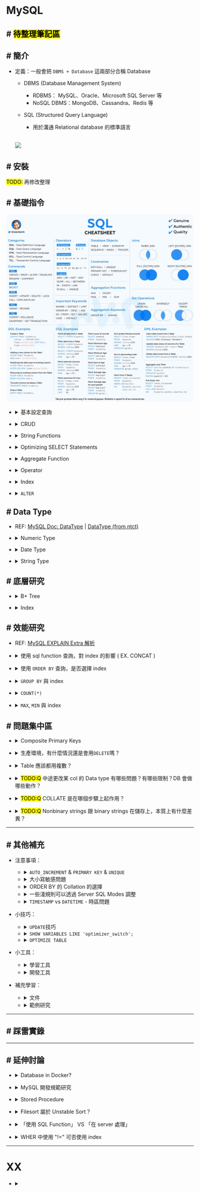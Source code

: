 ##### <!-- 收起 -->

<!----------- ref start ----------->

[MySQL Doc: BINARY]: https://dev.mysql.com/doc/refman/8.0/en/cast-functions.html#operator_binary
[MySQL 函數 ｜鐵人]: https://ithelp.ithome.com.tw/articles/10034496
[MySQL Doc: Operator]: https://dev.mysql.com/doc/refman/8.0/en/non-typed-operators.html
[MySQL Doc: Date and Time Functions]: https://dev.mysql.com/doc/refman/8.0/en/date-and-time-functions.html
[MySQL Doc: Date]: https://dev.mysql.com/doc/refman/8.0/en/datetime.html
[DataType (from ntct)]: http://ftp.ntct.edu.tw/%E7%A0%94%E7%BF%92%E6%95%99%E6%9D%90/95%E5%B9%B4%E6%9A%91%E6%9C%9F%E7%A0%94%E7%BF%92/php&mysql+xoops/0710%E4%B8%8A%E8%AA%B2/%E6%AC%84%E4%BD%8D%E5%9E%8B%E6%85%8B.htm
[MySQL Doc: Server SQL Modes]: https://dev.mysql.com/doc/refman/8.0/en/sql-mode.html
[MySQL Doc: Precision Math]: https://dev.mysql.com/doc/refman/8.0/en/precision-math.html
[MySQL Doc: DataType]: https://dev.mysql.com/doc/refman/8.0/en/data-types.html
[MySQL issue answer]: https://bugs.mysql.com/bug.php?id=79808
[MySQL EXPLAIN Extra 解析]: https://www.modb.pro/db/409873
[MySQL doc: COUNT()]: https://dev.mysql.com/doc/refman/8.0/en/aggregate-functions.html#function_count
[MySQL 中 IS NULL、IS NOT NULL、!= 不能用索引？]: https://juejin.cn/post/6844903921450745863
[分析 COUNT(*)]: https://mp.weixin.qq.com/s/eh7G_J3a0JudZRR-wrElag
[Optimizing SELECT Statements]: https://dev.mysql.com/doc/refman/8.0/en/select-optimization.html
[Aggregate Function]: https://dev.mysql.com/doc/refman/8.0/en/aggregate-functions-and-modifiers.html
[String Functions]: https://dev.mysql.com/doc/refman/8.0/en/string-functions.html
[MySQL DOC: Character Sets, Collations, Unicode]: https://dev.mysql.com/doc/refman/8.0/en/charset.html
[What is the sorting algorithm behind ORDER BY query in MySQL?]: https://www.pankajtanwar.in/blog/what-is-the-sorting-algorithm-behind-order-by-query-in-mysql
[MySQL：排序（filesort）詳細解析]: https://zhuanlan.zhihu.com/p/101921329
[MySQL DOC: SELECT Statement]: https://dev.mysql.com/doc/refman/8.0/en/select.html
[MySQL DOC: ORDER BY Optimization]: https://dev.mysql.com/doc/refman/8.0/en/order-by-optimization.html
[Optimize Table 整理 MySQL 表空間]: https://www.796t.com/content/1545213008.html
[圖解｜索引覆蓋、索引下推以及如何避免索引失效]: https://zhuanlan.zhihu.com/p/481750465
[資料庫索引深入淺出(二)]: https://isdaniel.github.io/dbindex-2/
[MySQL 覆蓋索引詳解]: https://juejin.cn/post/6844903967365791752
[MySQL 面試：談談你對聚簇索引的理解]: https://blog.csdn.net/zhizhengguan/article/details/120834883?ops_request_misc=%257B%2522request%255Fid%2522%253A%2522168785250216800182784361%2522%252C%2522scm%2522%253A%252220140713.130102334..%2522%257D&request_id=168785250216800182784361&biz_id=0&utm_medium=distribute.pc_search_result.none-task-blog-2~all~top_click~default-2-120834883-null-null.142^v88^koosearch_v1,239^v2^insert_chatgpt&utm_term=%E8%81%9A%E7%B0%87%E7%B4%A2%E5%BC%95&spm=1018.2226.3001.4187
[詳解聚簇索引]: https://blog.csdn.net/crazzy_lp/article/details/84650621?ops_request_misc=&request_id=&biz_id=102&utm_term=%E8%81%9A%E7%B0%87%E7%B4%A2%E5%BC%95&utm_medium=distribute.pc_search_result.none-task-blog-2~all~sobaiduweb~default-1-84650621.142^v88^koosearch_v1,239^v2^insert_chatgpt&spm=1018.2226.3001.4187
[MySQL 底層為什麼要選用 B+樹作為索引的數據結構呢？]: https://blog.csdn.net/cckevincyh/article/details/119003282?spm=1001.2014.3001.5501
[平衡二叉樹、B 樹、B+樹、B*樹理解其中一種你就都明白了]: https://zhuanlan.zhihu.com/p/27700617
[資料庫層的核心 - 索引結構演化論 B+樹]: https://mark-lin.com/posts/20190911/
[聚簇索引]: https://blog.csdn.net/taoqilin/article/details/121230649?ops_request_misc=%257B%2522request%255Fid%2522%253A%2522168785250216800182784361%2522%252C%2522scm%2522%253A%252220140713.130102334..%2522%257D&request_id=168785250216800182784361&biz_id=0&utm_medium=distribute.pc_search_result.none-task-blog-2~all~top_positive~default-1-121230649-null-null.142^v88^koosearch_v1,239^v2^insert_chatgpt&utm_term=%E8%81%9A%E7%B0%87%E7%B4%A2%E5%BC%95&spm=1018.2226.3001.4187
[MySQL 開發規範參考]: https://mp.weixin.qq.com/s?__biz=MzUzNzAzMTc3MA==&mid=2247484130&idx=1&sn=4bae9fdac414a5ee3157b2f9d94f5592&scene=21#wechat_redirect
[Should You Run Your Database in Docker?]: https://vsupalov.com/database-in-docker/

<!------------ ref end ------------>

# MySQL

## # <mark>待整理筆記區</mark>

## # 簡介

- 定義：一般會把 `DBMS + Database` 這兩部分合稱 Database

  - DBMS (Database Management System)

    - RDBMS： MySQL、Oracle、Microsoft SQL Server 等
    - NoSQL DBMS：MongoDB、Cassandra、Redis 等

  - SQL (Structured Query Language)
    - 用於溝通 Relational database 的標準語言

  <br>

  ![](https://i.imgur.com/KydSI1d.png)

## # 安裝

<mark>TODO:</mark> 再修改整理

<!-- - 以`Homebrew`安裝
- 以`docker`啟動
- `mysql_secure_installation`進行安全設置

  - 設定每次連線所需的密碼
  - 設定是否開放遠端連線 --NO-> 只能在本機連線
  - 設定是否開放 test user --NO-> 只能用 root 連線

- `mysql -u root -p`進入 MySQL 介面

  - `-u <user>`：以該 user 身份執行
  - `-p`：輸入密碼

- chatGPT ref
  ![](https://i.imgur.com/1uue1fp.png)
  ![](https://i.imgur.com/58eyRt2.png)
  ![](https://i.imgur.com/vmIzzV0.png) -->

## # 基礎指令

![](./src/image/SQL_cheat_sheet.jpeg)

<!-- 基本設定查詢 -->

- <details close>
  <summary>基本設定查詢</summary>

  <!-- SELECT VERSION(); -->

  - <details close>
    <summary><code>SELECT VERSION();</code></summary>

    - 查看 MySQL 版本

    </details>

  <!-- SELECT DATABASE(); -->

  - <details close>
    <summary><code>SELECT DATABASE();</code></summary>

    - 查詢目前正在 use 的 DB

    </details>

  <!-- DELIMITER symbol -->

  - <details close>
    <summary><code>DELIMITER symbol</code></summary>

    - 更改結尾的符號
    - 當前環境生效，若 exit 再回來則回覆成 `;`

    ```sql
    # EX. 原本用 ; 結尾
    > SELECT * FROM users;

    # 改成用 # 結尾
    > DELIMITER #
    > SELECT * FROM users#

    # exit 後恢復 ;
    > exit
    $ mysql -r root -p
    > SELECT * FROM users;
    ```

    </details>

  <!-- DESCRIBE table; -->

  - <details close>
    <summary><code>DESCRIBE table;</code></summary>

    - 秀出該 table 的樣貌

    </details>

  <!-- SHOW WARNINGS; -->

  - <details close>
    <summary><code>SHOW WARNINGS;</code></summary>

    - 列出上一個操作所造成的 Error 或 Warning
    - 只要做新的 SQL 動作，前面的 warning 就消失了

    </details>

  <!-- SHOW VARIABLES; -->

  - <details close>
    <summary><code>SHOW VARIABLES;</code></summary>

    - 列出所有 DB server 中的變數設定
    - 設定方式：`SET var_name="var_value"`

    </details>

  </details>

<!-- CRUD -->

- <details close>
  <summary>CRUD</summary>

  <!-- INSERT INTO -->

  - <details close>
    <summary><code>INSERT INTO</code></summary>

    - `INSERT INTO table(col1, col2) VALUES(col1, col2);`，是按照順序來進行配對 column

    </details>

  </details>

<!-- String Functions -->

- <details close>
  <summary>String Functions</summary>

  - [String Functions]

  - `CONCAT`、`CONCAT_WS`、`SUBSTR`、`REPLACE`、`REVERSE`、`CHAR_LENGTH`、`LOWER`、`UPPER`

  </details>

<!-- Optimizing SELECT Statements -->

- <details close>
  <summary>Optimizing SELECT Statements</summary>

  - [Optimizing SELECT Statements]

  <!-- ORDER BY -->

  - <details close>
    <summary><code>ORDER BY</code></summary>

    - `DESC` 降冪 (預設為升冪)

      - 排序方式從 升冪 改為 降冪
      - EX. `SELECT * FROM employees ORDER BY salary DESC;`

    - `ORDER BY 1`

      - 依照 SELECT 的第一項 (EX. name) 來排序
      - EX. `SELECT name, salary FROM employees ORDER BY 1;`

    </details>

  <!-- LIMIT -->

  - <details close>
    <summary><code>LIMIT</code></summary>

    - 可用 `18446744073709551615` 確保列出 LIMIT 後全部內容
    - EX. `SELECT * FROM tbl LIMIT 95,18446744073709551615;`
    - REF: [MySQL DOC: SELECT Statement]

    </details>

  <!-- LIKE -->

  - <details close>
    <summary><code>LIKE</code></summary>

    <!-- `%` 省略 -->

    - <details close>
      <summary><code>%</code> 省略</summary>

      - EX. `SELECT * FROM table_name LIKE "%A";`
      - EX. `SELECT * FROM table_name LIKE "A%";`
      - EX. `SELECT * FROM table_name LIKE "%A%";`
      </details>

    <!-- `_` 省略數量 -->

    - <details close>
      <summary><code>_</code> 省略數量</summary>

      - 有幾個 `_` 就代表幾個 char
      - EX. `SELECT * FROM table_name LIKE "__A";`
      - EX. `SELECT * FROM table_name LIKE "A___";`
      </details>

    <!-- 預設不會區分大小寫 -->

    - <details close>
      <summary>預設不會區分大小寫</summary>

      - 可用 `BINARY` 區分大小寫
      - EX. `SELECT * FROM table_name WHERE col_name LIKE BINARY 'J%';`

      </details>

    <!-- 效能注意 -->

    - <details close>
      <summary>效能注意</summary>

      - 使用 `%`, `_` 等開頭，會無法使用 index

      </details>

    </details>

  </details>

<!-- Aggregate Function -->

- <details close>
  <summary>Aggregate Function</summary>

  - [Aggregate Function]

  - `COUNT`、`DISTINCT`、`SUM`、`MAX`、`MIN`、`AVG`

  <!-- GROUP BY -->

  - <details close>
    <summary><code>GROUP BY</code></summary>

    - `HAVING`：類似於 `GROUP BY` 的 `WHERE`，但本質上不同

    </details>

  <!-- HAVING VS WHERE -->

  - <details close>
    <summary><code>HAVING</code> VS <code>WHERE</code></summary>

    - `WHERE`：查表時進行篩選
    - `HAVING`：對查詢結果進行篩選

    - 當在一般情形，直接以 `HAVING` 替代 `WHERE`，則會先返回結果才進行篩選，導致其掃表的範圍變大、返回的內容變多

      ![HAVING_vs_WHERE.png](./src/image/HAVING_vs_WHERE.png)

    </details>

  </details>

<!-- Operator -->

- <details close>
  <summary>Operator</summary>

  - [MySQL Doc: Operator]

  - `NOT`、`!=`、`LIKE`、`BINARY`

  - `BINARY`

    - 轉成 binary string，可以進行 byte by byte 的比較 (沒轉之前為 char by char，所以才無法區分大小寫)

    - 範例

      - 在查詢時才指定 COLLATE

        - EX. `SELECT * FROM table_name WHERE col_name LIKE BINARY 'J%';`

      - 在定義欄位時，同時定義預設的 COLLATE

        - EX. `CREATE TABLE table_name(col_name VARCHAR(5) BINARY);`

      ```sql
      ## 預設為 utf8mb4 時，以下兩兩同義：
      CHAR(10) BINARY
      CHAR(10) CHARACTER SET utf8mb4 COLLATE utf8mb4_bin

      CHAR(10) CHARACTER SET binary
      BINARY(10)
      ```

    - REF: [MySQL Doc: BINARY] | [MySQL 函數 ｜鐵人]

  </details>

<!-- Index -->

- <details close>
  <summary>Index</summary>

  <!-- CREATE INDEX index_name ON table_name(title); -->

  - `CREATE INDEX index_name ON table_name(title);`

  <!-- SHOW INDEXES FROM table_name; -->

  - `SHOW INDEXES FROM table_name;`

  </details>

<!-- ALTER -->

- <details close>
  <summary><code>ALTER</code></summary>

  - `ALTER TABLE table_name MODIFY col_name TYPE_NAME;`

    - 更改 col 的 type
    - 需相容所有已存在的資料，才能改變

  </details>

## # Data Type

- REF: [MySQL Doc: DataType] | [DataType (from ntct)]

<!-- Numeric Type -->

- <details close>
  <summary>Numeric Type</summary>

  <!-- Interger Types -->

  - <details close>
    <summary>Interger Types</summary>

    - `TINYINT`、`SMALLINT`、`MEDIUMINT`、`INT`、`BIGINT`
    - 1、2、3、4、8 byte
    - 可以使用 `UNSIGNED`
      - EX. `INT UNSIGNED`

    </details>

  <!-- Fixed-Point Types -->

  - <details close>
    <summary>Fixed-Point Types</summary>

    - `DECIMAL`、`NUMERIC`

    <!-- size (`DECIMAL(M,D)`) -->

    - <details close>
      <summary>size (<code>DECIMAL(M,D)</code>)</summary>

      - M 最多 65 digits
      - <mark>TODO: 此資料有點問題，待研究</mark> size：`M > D ? M + 2 : D + 2` byte
      - 應該是 M+2 byte，且 D <= M+2 ？
      </details>

    <!-- 範例 -->

    - <details close>
      <summary>範例</summary>

      - EX. `DECIMAL(5,2)`
      - precision 為 5 位數字 (digits)，scale 為 2 位小數 (decimals)
      - 範圍：-999.99 ~ 999.99
      </details>

    <!-- 簡寫 -->

    - <details close>
      <summary>簡寫</summary>

      - `DECIMAL(M)` 等於 `DECIMAL(M,0)`
      - `DECIMAL` 等於 `DECIMAL(10)`

      </details>

    - REF: [MySQL Doc: Precision Math]

    </details>

  <!-- Floating-Point Types (不準確) -->

  - <details close>
    <summary>Floating-Point Types (不準確)</summary>

    - `FLOAT`、`DOUBLE`
    - `FLOAT` 4 byte，`DOUBLE` 8 byte
    - 格式同 `DECIMAL`，但儲存方式不同，精準度也就不同

    </details>

  <!-- Bit-Value Type -->

  - <details close>
    <summary>Bit-Value Type</summary>

    - `BIT`
    - `BIT(M)`: M 可以 1 ~ 64

    <!-- 輸入範例 -->

    - <details close>
      <summary>輸入範例</summary>

      - `INSERT INTO table_name VALUE(b'11111111');`
      - `INSERT INTO table_name VALUE(0b11111111);`
      - `INSERT INTO table_name VALUE(x'FF');`
      - `INSERT INTO table_name VALUE(0xFF);`
      - `INSERT INTO table_name VALUE(255);`
      </details>

    <!-- 輸出範例 -->

    - <details close>
      <summary>輸出範例</summary>

      - `SELECT x, x+0, BIN(x), OCT(x), HEX(x) FROM table_name;`

        ![BIT_present.png](./src/image/BIT_present.png)

      </details>

    </details>

  </details>

<!-- Date Type -->

- <details close>
  <summary>Date Type</summary>

  - REF: [MySQL Doc: Date]

  - `DATE`、`TIME`、`YEAR`、`DATETIME`、`TIMESTAMP`
  - 盡量都按照完整格式書寫。若需使用簡寫，需再仔細研究地雷區
  - 有些可以超出一點 support 的範圍，但不建議也不保證

  <!-- DATE -->

  - <details close>
    <summary><code>DATE</code></summary>

    - `YYYY-MM-DD`
    - `1000-01-01` ~ `9999-12-31`
    - 3 byte

    </details>

  <!-- TIME -->

  - <details close>
    <summary><code>TIME</code></summary>

    - `HH:MM:SS`
    - `-838:59:59` ~ `838:59:59`
    - 3 byte
    - <mark>TODO:Q</mark> 為啥是 838 ？

    </details>

  <!-- YEAR -->

  - <details close>
    <summary><code>YEAR</code></summary>

    - `1901` ~ `2155`
    - 1 byte

    </details>

  <!-- DATETIME -->

  - <details close>
    <summary><code>DATETIME</code></summary>

    - `DATE` + `TIME` + microseconds
    - `YYYY-MM-DD HH:MM:SS`
    - `1000-01-01 00:00:00` ~ `9999-12-31 23:59:59`
    - 8 byte

    </details>

  <!-- TIMESTAMP -->

  - <details close>
    <summary><code>TIMESTAMP</code></summary>

    - `1970-01-01 00:00:01 UTC` ~ `2038-01-19 03:14:07 UTC`
    - 4 byte (INT SIGNED)
    - 時區問題

      - 以當下 SQL server 內設定的時區 (可改設定)，計算出 timestamp
      - version 8.0.22 後，可在 SQL 用 `CAST()` 直接轉

        - EX. `CAST(timestamp AT TIME ZONE INTERVAL '+00:00' AS datetime)`

    - 實用範例

      - 兩種寫法都可以使得每次 update 該 row 時，自動更新 update_at
      - `TIMESTAMP` 有時候會預設直接做此設定

      ```sql
      mysql> CREATE TABLE table_name(
                col_name1 INT,
                update_at TIMESTAMP
                  NOT NULL DEFAULT CURRENT_TIMESTAMP
                  ON UPDATE CURRENT_TIMESTAMP
              );

      mysql> CREATE TABLE table_name(
                col_name1 INT,
                update_at TIMESTAMP
                  NOT NULL DEFAULT NOW()
                  ON UPDATE NOW()
                );
      ```

      ![TIMESTAMP_ON_UPDATE.png](./src/image/TIMESTAMP_ON_UPDATE.png)

    </details>

  <!-- DATETIME vs TIMESTAMP -->

  - <details close>
    <summary><code>DATETIME</code> vs <code>TIMESTAMP</code></summary>

    - Datetime (1000 ～ 9999 年)，Timestamp (1970 ～ 2038 年)
    - For index, Timestamp 比 Datetime 快
    - 面臨的時區問題不同 (詳見注意事項)

    </details>

  <!-- 相關 Function -->

  - <details close>
    <summary>相關 Function</summary>

    - `NOW()`、`CURRENT_TIMESTAMP()`、`CURRENT_TIMESTAMP`

      - MySQL 中，都是回傳當下時區的時間
      - 需注意就算以數字格式呈現，也不是 TIMESTAMP，而是 DATETIME

    - `NOW()` vs `SYSDATE()`

      - `NOW()`、`CURRENT_TIMESTAMP()` 是執行準備開始的時間
      - `SYSDATE()` 是真正執行時的時間

      ![NOW_vs_SYSDATE.png](./src/image/NOW_vs_SYSDATE.png)

    - [MySQL Doc: Date and Time Functions]

    </details>

  </details>

<!-- String Type -->

- <details close>
  <summary>String Type</summary>

  <!-- `Binary strings` vs `Nonbinary strings` -->

  - <details close>
    <summary><code>Binary strings</code> vs <code>Nonbinary strings</code></summary>

    - Binary strings

      - `BINARY`、`VARBINARY`、`BLOB`、

    - Nonbinary strings

      - `CHAR`、`VARCHAR`、`TEXT`

    </details>

  <!-- `CHAR`、`VARCHAR` -->

  - `CHAR`、`VARCHAR`

    - 定義要使用幾個 char
    - type：1 byte
    - 英文字母：1 byte

    - `CHAR`

      - 0 ~ 255 char
      - 固定空間

    - `VARCHAR`

      - 0 ~ 65535 char
      - 固定最大可使用空間
      - 改變長度時，會需要重新分配空間

    - function

      - `CHAR_LENGTH()` 計算 char 長度
      - `LENGTH()` 計算 char 所使用空間 (但如果 CHAR(4) 存 'ab'，會回傳 2)

  <!-- `BINARY`、`VARBINARY` -->

  - `BINARY`、`VARBINARY`

    - 定義要使用幾個 byte
    - `BINARY` 會補滿 0x00，所以用 `LENGTH()` 會回傳固定的

  <!-- `BLOB`、`TEXT` -->

  - `BLOB`、`TEXT`

    - 儲存空間更大的 `VARBINARY`、`VARCHAR`
    - 2^8, 2^16, 2^24, 2^32 byte
    - 可以設定 `max_sort_length`，排序時，最多只會依照前面 max_sort_length 個去排序

  <!-- `ENUM`、`SET` -->

  - `ENUM`、`SET`

    - `ENUM`

      - 實際上是儲存一個 index，可節省空間
      - 也可以在 insert 時，使用 index 編號

        ```sql
        ## EX. S, M, L = 1, 2, 3

        mysql> CREATE TABLE table1(title VARCHAR(5), size ENUM('S', 'M', 'L'));
        mysql> INSERT INTO table1(title, size) VALUE('hat', 1);
        ```

    - `SET`

    - 0 ~ 64 member
    - 同 `ENUM`，也是儲存 index
    - index 換算成二進位，剛好對應到有哪些 member

      ![SET_type_limit.png](./src/image/SET_type_limit.png)

  </details>

## # 底層研究

<!-- B+ Tree -->

- <details close>
  <summary>B+ Tree</summary>

  - 因為資料庫存在 disk，選擇的重點在減少 I/O

    - 減少階數，減少 I/O
    - 盡量將每個 node 大小調整在 disk 的一個 block (EX. 4KB, 16KB..etc)，以減少 I/O
    - 盡量整理整齊，能放在同一個 block 以減少 I/O

  - 按順序連結，使順序遍歷更快

  - REF

    - [資料庫層的核心 - 索引結構演化論 B+樹]
    - [平衡二叉樹、B 樹、B+樹、B*樹理解其中一種你就都明白了]
    - [MySQL 底層為什麼要選用 B+樹作為索引的數據結構呢？]

  </details>

<!-- Index -->

- <details close>
  <summary>Index</summary>

  <!-- Clustered Index -->

  - <details close>
    <summary>Clustered Index</summary>

    - 一個 table 只能有一個 Clustered Index，所以應該慎選要給哪個 key 用，以發揮最大效能利益
    - key 選擇要點：不會改、常查詢、容量小、插入順序為遞增、重複率低

    - REF

      - [聚簇索引]
      - [詳解聚簇索引]
      - [MySQL 面試：談談你對聚簇索引的理解]

    </details>

  <!-- Covering Index -->

  - <details close>
    <summary>Covering Index</summary>

    - 前提要是 Clustered Index
    - 讓 index 中包含一些資料，使得查詢時可以直接從 index 取得資料
    - REF

      - [MySQL 覆蓋索引詳解]

    </details>

  <!-- Filter Index -->

  - <details close>
    <summary>Filter Index</summary>

    - 特化的 Covering Index，可以設定在 index 中存入的 Col，只符合特定條件的 value 才存入（並非所有的 Row 都存）
    - REF

      - [資料庫索引深入淺出(二)]

    </details>

  <!-- ICP (Index Condition Pushdown) -->

  - <details close>
    <summary>ICP (Index Condition Pushdown)</summary>

    - 索引條件下推（Index Condition Pushdown，ICP）
    - 過濾的動作由下層的存儲引擎層通過使用索引來完成，而不需要上推到 Server 層進行處理
    - 預設開啟

    </details>

  <!-- 其他 -->

  - <details close>
    <summary>其他</summary>

    - 需了解優化器自動選擇 index 的規則，自動選擇的並非一定就是最高效的，而是選擇 Cost Base Optimizer 最小的
    - 有時需把多餘的 index 刪除，才能讓其選中更高效的那一個 index
    - 優化器會將 possible_keys 都試一遍，因此一個查詢若有太多 possible_keys，也會變慢
    - 若在條件式中對 key 做運算，則會讓 index 失效。雖然新增了「函數索引」，但也是多建立一個 index

    </details>

  - REF: [圖解｜索引覆蓋、索引下推以及如何避免索引失效]

  </details>

## # 效能研究

- REF: [MySQL EXPLAIN Extra 解析]

<!-- 使用 sql function 查詢，對 index 的影響 ( EX. CONCAT ) -->

- <details close>
  <summary>使用 sql function 查詢，對 index 的影響 ( EX. CONCAT )</summary>

  - 用 `SELECT CONCAT(a, b)`，不影響是否使用 index
  - 用 `WHERE CONCAT(a, b)=""`，則無法直接使用 index 快速查詢
  - 也可以另外建一個 `CONCAT(a, b)` 的 index

  ![Index_vs_CONCAT.png](./src/image/Index_vs_CONCAT.png)

  - 數據解析：
    - type index 會進行 whole index 掃描
    - type ref 直接二分法搜尋該 index

  </details>

<!-- 使用 `ORDER BY` 查詢，是否選擇 index -->

- <details close><summary>使用 <code>ORDER BY</code> 查詢，是否選擇 index</summary>

  - REF: [MySQL DOC: ORDER BY Optimization]

  - 如果需要再去查全表，則不會使用 index，而是重新對資料做排序

  ![Index_VS_OrderBy1.png](./src/image/Index_VS_OrderBy1.png)

  - 若加上 WHERE 只取得某個區間，會依照區間大小選用 index。區間需要多小？

  ![Index_VS_OrderBy2.png](./src/image/Index_VS_OrderBy2.png)

  </details>

<!-- GROUP BY 與 index -->

- <details close>
  <summary><code>GROUP BY</code> 與 index</summary>

  - 沒有 index，會 `Using temporary`，創建一個臨時表

    ![Index_VS_GroupBy1.png](./src/image/Index_VS_GroupBy1.png)

  - 有 index，會 `Using index`，使用 covering index

    ![Index_VS_GroupBy2.png](./src/image/Index_VS_GroupBy2.png)

  </details>

<!-- COUNT(*) -->

- <details close>
  <summary><code>COUNT(*)</code></summary>

  - InnoDB 需要每次重新算，會掃描全表(or index)

  <!-- COUNT(col) -->

  - `COUNT(col)` 用來全掃描的表(or index)，COUNT() 的 col 是否包含 NULL，會影響是否每次都需做判斷，影響效能

  <!-- 簡介 COUNT() -->

  - <details close>
    <summary>簡介 COUNT()</summary>

    - `COUNT(*)`：所有 row，不論是不是 NULL
    - `COUNT(col)`：只計算該 col 不是 NULL 的 row 數量

    </details>

  <!-- MyISAM VS InnoDB -->

  - <details close>
    <summary>MyISAM VS InnoDB</summary>

    - MyISAM 有記錄 count 結果，InnoDB 需要每次重新算
    - 最大原因是： MyISAM 不支持 Transaction， InnoDB 支持 Transaction

      - 因此 InnoDB 若記錄 count 結果，沒意義。因為在不同 Transaction 中可能會改變，不精準。
      - 即便每次重新算，也只是得到在該計算次中的數量
      - MySQL InnoDB 可使用 `SHOW TABLE STATUS` 直接取得估算

    </details>

  <!-- InnoDB 解決方案 -->

  - <details close>
    <summary>InnoDB 解決方案</summary>

    - 可另開 table 存 conut，依照需求分兩種做法

      - `OLTP` (Online Transactional Processing)

        - 注重一致性，所以安排把 update count 包含在每次 Transaction 中

      - `OLAP` (Online Analytical Processing)

        - 只需用來分析，因此可以設定一個時間 update count 一次

    </details>

  - REF: [分析 COUNT(*)] | [MySQL doc: COUNT()]

  </details>

<!-- MAX, MIN 與 index -->

- <details close>
  <summary><code>MAX</code>, <code>MIN</code> 與 index</summary>

  - 沒有 index，會掃全表

    ![Index_VS_MAX1.png](./src/image/Index_VS_MAX1.png)

  - 有 index

    - `Select tables optimized away`，可以直接 O(1) 回傳
    - 因為 B+ Tree 會串成 linked list，還有 head & tail
    - REF: [MySQL issue answer]

    ![Index_VS_MAX2.png](./src/image/Index_VS_MAX2.png)

  </details>

## # 問題集中區

<!-- Composite Primary Keys -->

- <details close>
  <summary>Composite Primary Keys</summary>

  <!-- AUTO_INCREMENT VS Composite Primary Keys -->

  - <details close>
    <summary>在使用 <code>AUTO_INCREMENT</code> 情況下，再設置 <b>Composite Primary Keys</b> 似乎沒有意義？</summary>

    - 是，因為 `AUTO_INCREMENT` 的 column 的每筆資料一定會不同

    </details>

  <!-- 電商限購商品 VS Composite Primary Keys -->

  - <details close>
    <summary>電商希望客戶只能購買一件同商品時，會用 <b>Composite Primary Keys</b> 來達成嗎？</summary>

    - 多：通常會在後端處理，因為這類型活動很難在一開始就設定好 DB

    </details>

  </details>

<!-- 生產環境 VS DELETE  -->

- <details close>
  <summary>生產環境，有什麼情況還是會用<code>DELETE</code>嗎？</summary>

  - 可能有些資料沒必要被救回，且資料庫資源有限，就會直接用 `DELETE`

  </details>

<!-- Table 應該都用複數？ -->

- <details close>
  <summary>Table 應該都用複數？</summary>

  - 是，MongoDB 還會自動幫你改成複數

  </details>

<!-- 中途更改某 col 的 Data type 有哪些問題？有哪些限制？DB 會做哪些動作？ -->

- <details close>
  <summary><mark>TODO:Q</mark> 中途更改某 col 的 Data type 有哪些問題？有哪些限制？DB 會做哪些動作？</summary>

  - 更改方式：`ALTER TABLE table_name CHANGE old_col_name new_col_name new_type;`

  </details>

<!-- COLLATE 是在哪個步驟上起作用？ -->

- <details close>
  <summary><mark>TODO:Q</mark> COLLATE 是在哪個步驟上起作用？</summary>

  </details>

<!-- Nonbinary strings 跟 binary strings 在儲存上，本質上有什麼差異？ -->

- <details close>
  <summary><mark>TODO:Q</mark> Nonbinary strings 跟 binary strings 在儲存上，本質上有什麼差異？</summary>

  - binary strings 是否只能輸入 ASCII 的內容？如果輸入中文，是否會自動轉成數個 byte？

  </details>

---

## # 其他補充

<!-- 注意事項 -->

- 注意事項：

  <!-- `AUTO_INCREMENT` & `PRIMARY KEY` & `UNIQUE` -->

  - <details close>
    <summary><code>AUTO_INCREMENT</code> & <code>PRIMARY KEY</code> & <code>UNIQUE</code></summary>

    - 只能有一個 column 設置 `AUTO_INCREMENT`，並且一定要設置為 KEY (PRIMARY 或 UNIQUE)
    - 若沒有其他 column 被設置為 PK，則此 column 就會直接成為 PK
    - 可以使用 `PRIMARY KEY(col1, col2)`，跟其他 column 一起成為 Composite Primary Keys
    - 即便使用 `UNIQUE`，也允許多筆資料都是 NULL

    </details>

  <!-- 大小寫敏感問題 -->

  - <details close>
    <summary>大小寫敏感問題</summary>

    - 環境不同，可能導致對大小寫敏感，有不同的結果

    </details>

  <!-- ORDER BY 的 Collation 的選擇 -->

  - <details close>
    <summary>ORDER BY 的 Collation 的選擇</summary>

    - 不同環境可能有不同的預設設定，需統一設定
    - [MySQL DOC: Character Sets, Collations, Unicode]

    </details>

  <!-- 一些淺規則可以透過 Server SQL Modes 調整 -->

  - <details close>
    <summary>一些淺規則可以透過 Server SQL Modes 調整</summary>

    - [MySQL Doc: Server SQL Modes]

    </details>

  <!-- TIMESTAMP vs DATETIME - 時區問題 -->

  - <details close>
    <summary><code>TIMESTAMP</code> vs <code>DATETIME</code> - 時區問題</summary>

    - REF: [MySQL Doc: Date]

    - <details close>
      <summary>DATETIME 在儲存時，並不會儲存時區資訊，但是會以 DB server 所設定的時區所得到的時間來儲存</summary>

      - 儲存時很容易出錯

      </details>

    - <details close>
      <summary>TIMESTAMP 在呈現時，會自動轉換成 DB server 所設定的時區</summary>

      <!-- 舊版解法： -->

      - <details close>
        <summary>舊版解法：</summary>

        - 需查看 DB server 所設定的時區，也可自己設定

          - `SET time_zone = "+08:00";`
          - `SET time_zone = 'Asia/Taipei';`

        - 每次都要檢查或設定很麻煩
        - 為了呈現改設定，可能會影響到其他地方

        </details>

      <!-- version 8.0.22 解法： -->

      - <details close>
        <summary>version 8.0.22 解法：</summary>

        - `CAST(timestamp AT TIME ZONE INTERVAL "+00:00" AS datetime)`
        - 直接寫在 SQL，不用管不同 server 不同設定
        </details>

      </details>

    </details>

<!-- 小技巧 -->

- 小技巧：

  <!-- UPDATE 技巧 -->

  - <details close>
    <summary><code>UPDATE</code>技巧</summary>

    - 可以先 `SELECT` 查看 `WHERE` 的條件是否符合需求，再將其改為 `UPDATE`

    </details>

  <!-- 查看一些優化的條件設定 -->

  - <details close>
    <summary><code>SHOW VARIABLES LIKE 'optimizer_switch';</code></summary>

    - 查看一下當前一些優化的條件設定，如： ICP 的狀態

    </details>

  <!-- OPTIMIZE TABLE -->

  - <details close>
    <summary><code>OPTIMIZE TABLE</code></summary>

    - [Optimize Table 整理 MySQL 表空間]
    - 可安排在離峰時段進行 OPTIMIZE TABLE，以整理 table，使減少查詢時 I/O 次數

    </details>

<!-- 小工具 -->

- 小工具：

  <!-- 學習工具 -->

  - <details close>
    <summary>學習工具</summary>

    </details>

  <!-- 開發工具 -->

  - <details close>
    <summary>開發工具</summary>

    </details>

<!-- 補充學習 -->

- 補充學習：

  <!-- 文件 -->

  - <details close>
    <summary>文件</summary>

    </details>

  <!-- 範例研究 -->

  - <details close>
    <summary>範例研究</summary>

    </details>

---

## # 踩雷實錄

---

## # 延伸討論

<!-- Database in Docker? -->

- <details close>
  <summary>Database in Docker?</summary>

  - [Should You Run Your Database in Docker?]

  </details>

<!-- MySQL 開發規範研究 -->

- <details close>
  <summary>MySQL 開發規範研究</summary>

  - [MySQL 開發規範參考]

  </details>

<!-- Stored Procedure -->

- <details close>
  <summary>Stored Procedure</summary>

  - 在資料庫 server 上保存的預編譯的程式，像是開客製化的 API，讓外部可以串接使用

  </details>

<!-- Filesort 屬於 Unstable Sort？ -->

- <details close>
  <summary>Filesort 屬於 Unstable Sort？</summary>

  - [MySQL：排序（filesort）詳細解析]
  - [What is the sorting algorithm behind ORDER BY query in MySQL?]
  - GPT：早期為 Quicksort，5.0 改為 Batched Key Access Filesort，此兩種皆為 unstable

  ![GPT_MySQL_filesort.png](./src/image/GPT_MySQL_filesort.png)

  </details>

<!-- 「使用 SQL Function」 VS 「在 server 處理」 -->

- <details close>
  <summary>「使用 SQL Function」 VS 「在 server 處理」</summary>

  - 網路傳輸量？
  - 資料庫記憶體消耗？
  - 可能有些系統並不需要多建立一個 server？

  </details>

<!-- WHER 中使用 "!=" 可否使用 index -->

- <details close>
  <summary>WHER 中使用 "!=" 可否使用 index</summary>

  - 舊版不行，新版可以
  - REF: [MySQL 中 IS NULL、IS NOT NULL、!= 不能用索引？]

  </details>

---

# XX

- <details close>
  <summary></summary>

  </details>
